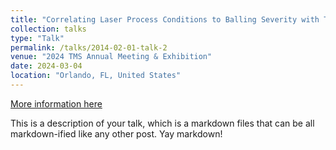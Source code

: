 ```yaml
---
title: "Correlating Laser Process Conditions to Balling Severity with Time-resolved Synchrotron X-ray Visualization” (invited)"
collection: talks
type: "Talk"
permalink: /talks/2014-02-01-talk-2
venue: "2024 TMS Annual Meeting & Exhibition"
date: 2024-03-04
location: "Orlando, FL, United States"
---
```


[More information here](http://example2.com)

This is a description of your talk, which is a markdown files that can be all markdown-ified like any other post. Yay markdown!
